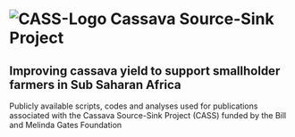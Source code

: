 # ![CASS-Logo](https://cass-research.org/wp-content/uploads/2019/05/CASS-Logo_freigestellt.png) Cassava Source-Sink Project 


## Improving cassava yield to support smallholder farmers in Sub Saharan Africa 

Publicly available scripts, codes and analyses used for publications associated with the Cassava Source-Sink Project (CASS) funded by the Bill and Melinda Gates Foundation
